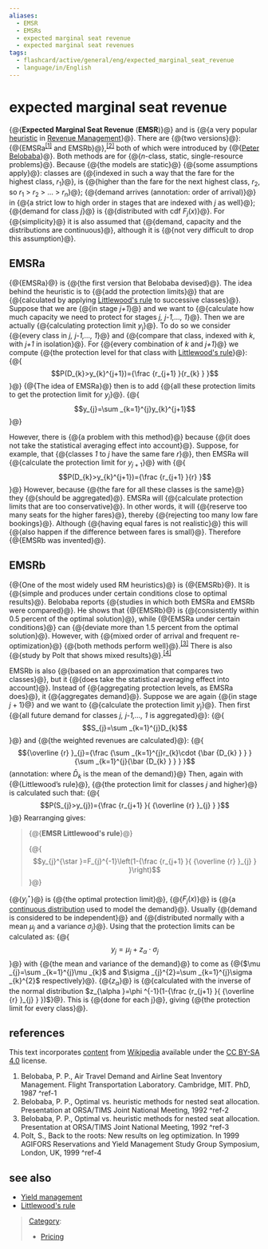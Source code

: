 ```yaml
---
aliases:
  - EMSR
  - EMSRs
  - expected marginal seat revenue
  - expected marginal seat revenues
tags:
  - flashcard/active/general/eng/expected_marginal_seat_revenue
  - language/in/English
---
```


# expected marginal seat revenue

<!-- | ![](../../archives/Wikimedia%20Commons/Edit-clear.svg) | This article __may be too technical for most readers to understand__. Please [help improve it](https://en.wikipedia.org/w/index.php?title=Expected_marginal_seat_revenue&action=edit) to [make it understandable to non-experts](https://en.wikipedia.org/wiki/Wikipedia:Make%20technical%20articles%20understandable), without removing the technical details. _\(November 2010\)__\([Learn how and when to remove this message](https://en.wikipedia.org/wiki/Help:Maintenance%20template%20removal)\)_ | -->

{@{__Expected Marginal Seat Revenue__ \(__EMSR__\)}@} and is {@{a very popular [heuristic](heuristic.md) in [Revenue Management](revenue%20management.md)}@}. There are {@{two versions}@}: {@{EMSRa<sup>[\[1\]](#^ref-1)</sup> and EMSRb}@},<sup>[\[2\]](#^ref-2)</sup> both of which were introduced by {@{[Peter Belobaba](Peter%20Belobaba.md)}@}. Both methods are for {@{_n_-class, static, single-resource problems}@}. Because {@{the models are static}@} {@{some assumptions apply}@}: classes are {@{indexed in such a way that the fare for the highest class, $r_{1}$}@}, is {@{higher than the fare for the next highest class, $r_{2}$, so $r_{1}$ \> $r_{2}$ \> ... \> $r_{n}$}@}; {@{demand arrives \(annotation: order of arrival\)}@} in {@{a strict low to high order in stages that are indexed with _j_ as well}@}; {@{demand for class _j_}@} is {@{distributed with cdf $F_{j}(x)$}@}. For {@{simplicity}@} it is also assumed that {@{demand, capacity and the distributions are continuous}@}, although it is {@{not very difficult to drop this assumption}@}. <!--SR:!2025-07-28,16,290!2025-07-28,16,290!2025-07-27,15,290!2025-07-28,16,290!2025-07-26,14,290!2025-07-28,16,290!2025-07-28,16,290!2025-07-28,16,290!2025-07-27,15,290!2025-07-28,16,290!2025-07-28,16,290!2025-07-27,15,290!2025-07-27,15,290!2025-07-28,16,290!2025-07-26,14,290!2025-07-26,14,290!2025-07-28,16,290-->

## EMSRa

{@{EMSRa}@} is {@{the first version that Belobaba devised}@}. The idea behind the heuristic is to {@{add the protection limits}@} that are {@{calculated by applying [Littlewood's rule](Littlewood's%20rule.md) to successive classes}@}. Suppose that we are {@{in stage _j+1_}@} and we want to {@{calculate how much capacity we need to protect for stages _j, j-1,..., 1_}@}. Then we are actually {@{calculating protection limit $y$<sub>j</sub>}@}. To do so we consider {@{every class in _j, j-1,..., 1_}@} and {@{compare that class, indexed with _k_, with _j+1_ in isolation}@}. For {@{every combination of _k_ and _j+1_}@} we compute {@{the protection level for that class with [Littlewood's rule](Littlewood's%20rule.md)}@}: {@{$$P(D_{k}>y_{k}^{j+1})={\frac {r_{j+1} }{r_{k} } }$$}@} {@{The idea of EMSRa}@} then is to add {@{all these protection limits to get the protection limit for $y_{j}$}@}. {@{$$y_{j}=\sum _{k=1}^{j}y_{k}^{j+1}$$}@} <!--SR:!2025-07-27,15,290!2025-07-28,16,290!2025-07-26,14,290!2025-07-28,16,290!2025-07-26,14,290!2025-07-28,16,290!2025-07-27,15,290!2025-07-28,16,290!2025-07-28,16,290!2025-07-26,14,290!2025-07-26,14,290!2025-07-28,16,290!2025-07-26,14,290!2025-07-26,14,290!2025-07-27,15,290-->

However, there is {@{a problem with this method}@} because {@{it does not take the statistical averaging effect into account}@}. Suppose, for example, that {@{classes _1_ to _j_ have the same fare _r_}@}, then EMSRa will {@{calculate the protection limit for $y_{j+1}$}@} with {@{$$P(D_{k}>y_{k}^{j+1})={\frac {r_{j+1} }{r} }$$}@} However, because {@{the fare for all these classes is the same}@} they {@{should be aggregated}@}. EMSRa will {@{calculate protection limits that are too conservative}@}. In other words, it will {@{reserve too many seats for the higher fares}@}, thereby {@{rejecting too many low fare bookings}@}. Although {@{having equal fares is not realistic}@} this will {@{also happen if the difference between fares is small}@}. Therefore {@{EMSRb was invented}@}. <!--SR:!2025-07-26,14,290!2025-07-26,14,290!2025-07-28,16,290!2025-07-27,15,290!2025-07-27,15,290!2025-07-27,15,290!2025-07-26,14,290!2025-07-26,14,290!2025-07-27,15,290!2025-07-28,16,290!2025-07-28,16,290!2025-07-26,14,290!2025-07-26,14,290-->

## EMSRb

{@{One of the most widely used RM heuristics}@} is {@{EMSRb}@}. It is {@{simple and produces under certain conditions close to optimal results}@}. Belobaba reports {@{studies in which both EMSRa and EMSRb were compared}@}. He shows that {@{EMSRb}@} is {@{consistently within 0.5 percent of the optimal solution}@}, while {@{EMSRa under certain conditions}@} can {@{deviate more than 1.5 percent from the optimal solution}@}. However, with {@{mixed order of arrival and frequent re-optimization}@} {@{both methods perform well}@}.<sup>[\[3\]](#^ref-3)</sup> There is also {@{study by Polt that shows mixed results}@}.<sup>[\[4\]](#^ref-4)</sup> <!--SR:!2025-07-27,15,290!2025-07-28,16,290!2025-07-26,14,290!2025-07-28,16,290!2025-07-26,14,290!2025-07-28,16,290!2025-07-28,16,290!2025-07-27,15,290!2025-07-27,15,290!2025-07-26,14,290!2025-07-27,15,290-->

EMSRb is also {@{based on an approximation that compares two classes}@}, but it {@{does take the statistical averaging effect into account}@}. Instead of {@{aggregating protection levels, as EMSRa does}@}, it {@{aggregates demand}@}. Suppose we are again {@{in stage $j+1$}@} and we want to {@{calculate the protection limit $y$<sub>j</sub>}@}. Then first {@{all future demand for classes _j, j-1,…, 1_ is aggregated}@}: {@{$$S_{j}=\sum _{k=1}^{j}D_{k}$$}@} and {@{the weighted revenues are calculated}@}: {@{$${\overline {r} }_{j}={\frac {\sum _{k=1}^{j}r_{k}\cdot {\bar {D_{k} } } }{\sum _{k=1}^{j}{\bar {D_{k} } } } }$$ \(annotation: where $\bar D_k$ is the mean of the demand\)}@} Then, again with {@{Littlewood’s rule}@}, {@{the protection limit for classes _j_ and higher}@} is calculated such that: {@{$$P(S_{j}>y_{j})={\frac {r_{j+1} }{ {\overline {r} }_{j} } }$$}@} Rearranging gives: <!--SR:!2025-07-27,15,290!2025-07-26,14,290!2025-07-27,15,290!2025-07-26,14,290!2025-07-28,16,290!2025-07-26,14,290!2025-07-27,15,290!2025-07-27,15,290!2025-07-28,16,290!2025-07-27,15,290!2025-07-26,14,290!2025-07-28,16,290!2025-07-27,15,290-->

> {@{__EMSR Littlewood's rule__}@}
>
> {@{$$y_{j}^{\star }=F_{j}^{-1}\left(1-{\frac {r_{j+1} }{ {\overline {r} }_{j} } }\right)$$}@} <!--SR:!2025-07-27,15,290!2025-07-28,16,290-->

{@{$y_{j}^{\star }$}@} is {@{the optimal protection limit}@}, {@{$F_{j}(x)$}@} is {@{a [continuous distribution](continuous%20distribution.md#absolutely%20continuous%20probability%20distribution) used to model the demand}@}. Usually {@{demand is considered to be independent}@} and {@{distributed normally with a mean $\mu_j$ and a variance $\sigma_j$}@}. Using that the protection limits can be calculated as: {@{$$y_{j}=\mu _{j}+z_{\alpha }\cdot \sigma _{j}$$}@} with {@{the mean and variance of the demand}@} to come as {@{$\mu _{j}=\sum _{k=1}^{j}\mu _{k}$ and $\sigma _{j}^{2}=\sum _{k=1}^{j}\sigma _{k}^{2}$ respectively}@}. {@{$z_{\alpha }$}@} is {@{calculated with the inverse of the normal distribution $z_{\alpha }=\phi ^{-1}(1-{\frac {r_{j+1} }{ {\overline {r} }_{j} } })$}@}. This is {@{done for each j}@}, giving {@{the protection limit for every class}@}. <!--SR:!2025-07-28,16,290!2025-07-26,14,290!2025-07-26,14,290!2025-07-27,15,290!2025-07-27,15,290!2025-07-26,14,290!2025-07-26,14,290!2025-07-26,14,290!2025-07-27,15,290!2025-07-27,15,290!2025-07-27,15,290!2025-07-26,14,290!2025-07-27,15,290-->

## references

This text incorporates [content](https://en.wikipedia.org/wiki/expected_marginal_seat_revenue) from [Wikipedia](Wikipedia.md) available under the [CC BY-SA 4.0](https://creativecommons.org/licenses/by-sa/4.0/) license.

1. Belobaba, P. P., Air Travel Demand and Airline Seat Inventory Management. Flight Transportation Laboratory. Cambridge, MIT. PhD, 1987 <a id="^ref-1"></a>^ref-1
2. Belobaba, P. P., Optimal vs. heuristic methods for nested seat allocation. Presentation at ORSA/TIMS Joint National Meeting, 1992 <a id="^ref-2"></a>^ref-2
3. Belobaba, P. P., Optimal vs. heuristic methods for nested seat allocation. Presentation at ORSA/TIMS Joint National Meeting, 1992 <a id="^ref-3"></a>^ref-3
4. Polt, S., Back to the roots: New results on leg optimization. In 1999 AGIFORS Reservations and Yield Management Study Group Symposium, London, UK, 1999 <a id="^ref-4"></a>^ref-4

## see also

- [Yield management](yield%20management.md)
- [Littlewood's rule](Littlewood's%20rule.md)

> [Category](https://en.wikipedia.org/wiki/Help:Category):
>
> - [Pricing](https://en.wikipedia.org/wiki/Category:Pricing)
